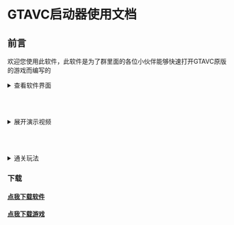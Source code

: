 # GTAVC启动器使用文档
## 前言
欢迎您使用此软件，此软件是为了群里面的各位小伙伴能够快速打开GTAVC原版的游戏而编写的

<details>

<summary>查看软件界面</summary>

## 关于软件

### 界面
![软件界面](src/jm.png)

</details>

<br/><br/>

<details>

<summary>展开演示视频</summary>

<!-- [解压演示](/src/jy.mp4 ':include :type=video width=100% height=400px controls') -->
#### 解压全过程

![解压全过程](/src/jy.gif)
<!-- <video controls width="768px" height="432px" source src="/src/jy.mp4" type="video/mp4"></video> -->
	
	
#### 简单快捷的DirectX修复
![快速打开DX修复工具全自动修复](/src/dx.gif)

#### 快速启动游戏
![点击即可启动](/src/lun.gif)

</details>

<br/><br/>

<details>

<summary>通关玩法</summary>

#### 通关玩法
<iframe src="//player.bilibili.com/player.html?aid=421854885&bvid=BV1v3411t7zQ&cid=445817165&page=1" scrolling="no" border="0" frameborder="no" framespacing="0" allowfullscreen="true" width="900px" height="600px"> </iframe>

</details>

### 下载
#### <a href="../software/GTAVC启动器.exe" download="GTAVC启动器.exe">点我下载软件</a><br/>
#### <a href="../src/gtavc.zip" download="gtavc.zip">点我下载游戏</a>